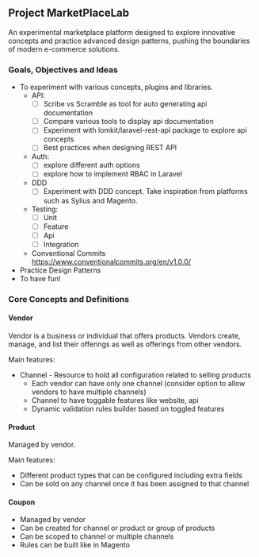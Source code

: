 ## Project MarketPlaceLab

An experimental marketplace platform designed to explore innovative concepts and practice advanced design patterns, pushing the boundaries of modern e-commerce solutions.

### Goals, Objectives and Ideas

* To experiment with various concepts, plugins and libraries.
  * API:
    * [ ] Scribe vs Scramble as tool for auto generating api documentation
    * [ ] Compare various tools to display api documentation 
    * [ ] Experiment with lomkit/laravel-rest-api package to explore api concepts
    * [ ] Best practices when designing REST API
  * Auth:
    * [ ] explore different auth options 
    * [ ] explore how to implement RBAC in Laravel
  * DDD
    * [ ] Experiment with DDD concept. Take inspiration from platforms such as Sylius and Magento.
  * Testing:
    * [ ] Unit
    * [ ] Feature
    * [ ] Api
    * [ ] Integration
  * Conventional Commits https://www.conventionalcommits.org/en/v1.0.0/
* Practice Design Patterns
* To have fun!

### Core Concepts and Definitions

#### Vendor
Vendor is a business or individual that offers products. Vendors create, manage, and list their offerings as well as offerings from other vendors.

Main features:
* Channel - Resource to hold all configuration  related to selling products
  * Each vendor can have only one channel (consider option to allow vendors  to have multiple channels)
  * Channel to have toggable features like website, api 
  * Dynamic validation rules builder based  on toggled features

#### Product
Managed by vendor. 

Main features:
* Different product types that can be configured including extra fields
* Can be sold on any channel once it has been assigned to that channel


#### Coupon 
* Managed by vendor
* Can be created for channel or product or group of products
* Can be scoped to channel or multiple channels
* Rules can be built like in Magento
